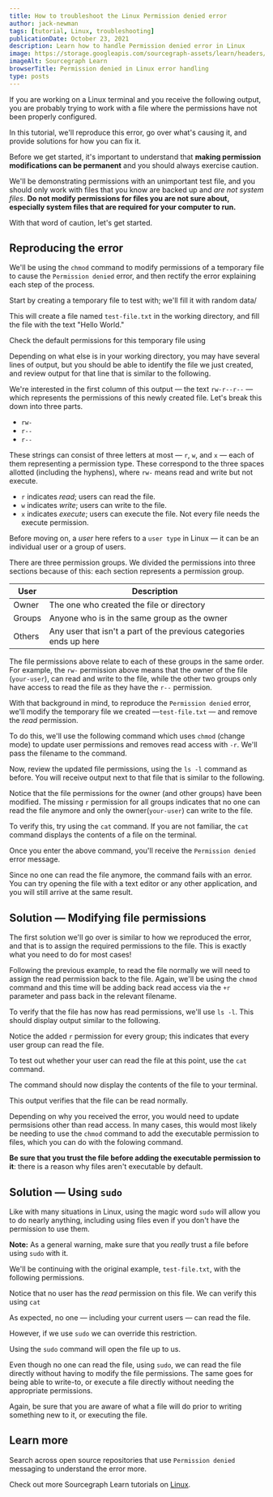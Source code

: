 ```yaml
---
title: How to troubleshoot the Linux Permission denied error
author: jack-newman
tags: [tutorial, Linux, troubleshooting]
publicationDate: October 23, 2021
description: Learn how to handle Permission denied error in Linux
image: https://storage.googleapis.com/sourcegraph-assets/learn/headers/sourcegraph-learn-header.png
imageAlt: Sourcegraph Learn
browserTitle: Permission denied in Linux error handling
type: posts
---
```


If you are working on a Linux terminal and you receive the following output, you are probably trying to work with a file where the permissions have not been properly configured.

<Highlighter
input='<filename>: Permission denied'
language='bash'
/>

In this tutorial, we'll reproduce this error, go over what's causing it, and provide solutions for how you can fix it.

Before we get started, it's important to understand that **making permission modifications can be permanent** and you should always exercise caution.

We'll be demonstrating permissions with an unimportant test file, and you should only work with files that you know are backed up and _are not system files_. **Do not modify permissions for files you are not sure about, especially system files that are required for your computer to run.**

With that word of caution, let's get started. 

## Reproducing the error

We'll be using the `chmod` command to modify permissions of a temporary file to cause the `Permission denied` error, and then rectify the error explaining each step of the process.

Start by creating a temporary file to test with; we'll fill it with random data/

<Highlighter
input='echo "Hello World" > test-file.txt'
language='bash'
/>

This will create a file named `test-file.txt` in the working directory, and fill the file with the text "Hello World."

Check the default permissions for this temporary file using

<Highlighter
input='ls -l'
language='bash'
/>

Depending on what else is in your working directory, you may have several lines of output, but you should be able to identify the file we just created, and review output for that line that is similar to the following.

<Highlighter
input='-rw-r--r--  1 your-user your-user    12 Oct 21 23:10 test-file.txt'
language='bash'
matcher='your-user your-user'
/>

We're interested in the first column of this output — the text `rw-r--r--` — which represents the permissions of this newly created file. Let's break this down into three parts.

 - `rw-`
 - `r--`
 - `r--`

These strings can consist of three letters at most — `r`, `w`, and `x` — each of them representing a permission type. These correspond to the three spaces allotted (including the hyphens), where `rw-` means read and write but not execute. 
 
 - `r` indicates *read*; users can read the file.
 - `w` indicates *write*; users can write to the file.
 - `x` indicates *execute*; users can execute the file. Not every file needs the execute permission.

Before moving on, a *user* here refers to a `user type` in Linux — it can be an individual user or a group of users. 

There are three permission groups. We divided the permissions into three sections because of this: each section represents a permission group.

| User   | Description |
|--------|-------------|
| Owner  | The one who created the file or directory |
| Groups | Anyone who is in the same group as the owner |
| Others | Any user that isn't a part of the previous categories ends up here |

The file permissions above relate to each of these groups in the same order. For example, the `rw-` permission above means that the owner of the file (`your-user`), can read and write to the file, while the other two groups only have access to read the file as they have the `r--` permission. 

With that background in mind, to reproduce the `Permission denied` error, we'll modify the temporary file we created —`test-file.txt` — and remove
the *read* permission.

To do this, we'll use the following command which uses `chmod` (change mode) to update user permissions and removes read access with `-r`. We'll pass the filename to the command.

<Highlighter
input='chmod -r test-file.txt'
language='bash'
/>

Now, review the updated file permissions, using the `ls -l` command as before. You will receive output next to that file that is similar to the following. 

<Highlighter
input='--w-------  1 your-user your-user    12 Oct 21 23:10 test-file.txt'
language='bash'
matcher='your-user your-user'
/>

Notice that the file permissions for the owner (and other groups) have been modified. The missing `r` permission for all groups indicates that no one can
read the file anymore and only the owner(`your-user`) can write to the file.

To verify this, try using the `cat` command. If you are not familiar, the `cat` command displays the contents of a file on the terminal. 

<Highlighter
input='cat test-file.txt'
language='bash'
/>

Once you enter the above command, you'll receive the `Permission denied` error message.

<Highlighter
input='cat: test-file.txt: Permission denied'
language='bash'
/>

Since no one can read the file anymore, the command fails with an error. You can try opening the file with a text editor or any other application, and you will still arrive at the same result.

## Solution — Modifying file permissions

The first solution we'll go over is similar to how we reproduced the error, and that is to assign the required permissions to the file. This is exactly what you need to do for most cases!

Following the previous example, to read the file normally we will need to assign the read permission back to the file. Again, we'll be using the `chmod` 
command and this time will be adding back read access via the `+r` parameter and pass back in the relevant filename. 

<Highlighter
input='chmod +r test-file.txt'
language='bash'
matcher='test-file.txt'
/>

To verify that the file has now has read permissions, we'll use `ls -l`. This should display output similar to the following.

<Highlighter
input='-rw-r--r--  1 your-user your-user    12 Oct 21 23:10 test-file.txt'
language='bash'
matcher='your-user your-user'
/>

Notice the added `r` permission for every group; this indicates that every user group can read the file.

To test out whether your user can read the file at this point, use the `cat` command.

<Highlighter
input='cat test-file.txt'
language='bash'
/>

The command should now display the contents of the file to your terminal.

<Highlighter
input='Hello World'
language='bash'
/>

This output verifies that the file can be read normally.

Depending on why you received the error, you would need to update permsisions other than read access. In many cases, this would most likely be needing to use the `chmod` command to add the executable permission to files, which you can do with the folowing command.

<Highlighter
input='chmod +x filename'
language='bash'
matcher='filename'
/>

**Be sure that you trust the file before adding the executable permission to it**: there is a reason why files aren't executable by default.

## Solution — Using `sudo`

Like with many situations in Linux, using the magic word `sudo` will allow you to do nearly anything, including using files even if you don't have the permission to use them.

**Note:** As a general warning, make sure that you _really_ trust a file before using `sudo` with it.

We'll be continuing with the original example, `test-file.txt`, with the following permissions.

<Highlighter
input='--w-------  1 your-user your-user    12 Oct 21 23:10 test-file.txt'
language='bash'
matcher='your-user your-user'
/>

Notice that no user has the *read* permission on this file. We can verify this using `cat`

<Highlighter
input='cat test-file.txt'
language='bash'
/>

<Highlighter
input='cat: test-file.txt: Permission denied'
language='bash'
/>

As expected, no one — including your current users — can read the file.

However, if we use `sudo` we can override this restriction.

<Highlighter
input='sudo cat test-file.txt'
language='bash'
/>

Using the `sudo` command will open the file up to us. 

<Highlighter
input='Hello World'
language='bash'
/>

Even though no one can read the file, using `sudo`, we can read the file directly without having to modify the file permissions. The same goes for being able to write-to, or execute a file directly without needing the appropriate permissions.

Again, be sure that you are aware of what a file will do prior to writing something new to it, or executing the file. 

## Learn more

Search across open source repositories that use `Permission denied` messaging to understand the error more.

<SourcegraphSearch query="Permission denied" patternType="literal"/>

Check out more Sourcegraph Learn tutorials on [Linux](https://learn.sourcegraph.com/tags/linux).